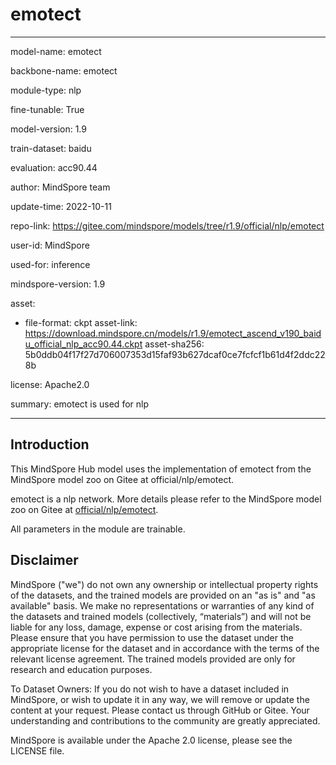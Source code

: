 # emotect

---

model-name: emotect

backbone-name: emotect

module-type: nlp

fine-tunable: True

model-version: 1.9

train-dataset: baidu

evaluation: acc90.44

author: MindSpore team

update-time: 2022-10-11

repo-link: <https://gitee.com/mindspore/models/tree/r1.9/official/nlp/emotect>

user-id: MindSpore

used-for: inference

mindspore-version: 1.9

asset:

-
    file-format: ckpt
    asset-link: <https://download.mindspore.cn/models/r1.9/emotect_ascend_v190_baidu_official_nlp_acc90.44.ckpt>
    asset-sha256: 5b0ddb04f17f27d706007353d15faf93b627dcaf0ce7fcfcf1b61d4f2ddc228b

license: Apache2.0

summary: emotect is used for nlp

---

## Introduction

This MindSpore Hub model uses the implementation of emotect from the MindSpore model zoo on Gitee at official/nlp/emotect.

emotect is a nlp network. More details please refer to the MindSpore model zoo on Gitee at [official/nlp/emotect](https://gitee.com/mindspore/models/blob/r1.9/official/nlp/emotect/README_CN.md).

All parameters in the module are trainable.

## Disclaimer

MindSpore ("we") do not own any ownership or intellectual property rights of the datasets, and the trained models are provided on an "as is" and "as available" basis. We make no representations or warranties of any kind of the datasets and trained models (collectively, “materials”) and will not be liable for any loss, damage, expense or cost arising from the materials. Please ensure that you have permission to use the dataset under the appropriate license for the dataset and in accordance with the terms of the relevant license agreement. The trained models provided are only for research and education purposes.

To Dataset Owners: If you do not wish to have a dataset included in MindSpore, or wish to update it in any way, we will remove or update the content at your request. Please contact us through GitHub or Gitee. Your understanding and contributions to the community are greatly appreciated.

MindSpore is available under the Apache 2.0 license, please see the LICENSE file.
